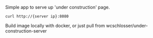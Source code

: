 Simple app to serve up 'under construction' page.

```
curl http://{server ip}:8080
```

Build image locally with docker, or just pull from wcschlosser/under-construction-server
